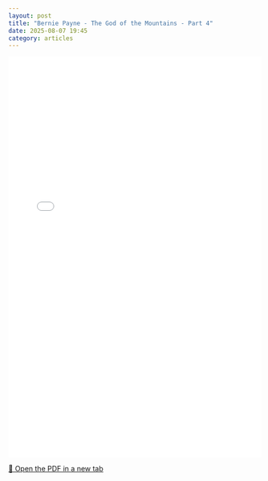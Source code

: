 ```yaml
---
layout: post
title: "Bernie Payne - The God of the Mountains - Part 4"
date: 2025-08-07 19:45
category: articles
---
```


<iframe 
    src="{{ '/assets/articles/Bernie-Payne/Bernie-Payne-The-God-of-the-Mountains-4.pdf' | relative_url }}" 
    width="100%" 
    height="800px" 
    style="border: none;">
</iframe>

<p>
    <a href="{{ '/assets/articles/Bernie-Payne/Bernie-Payne-The-God-of-the-Mountains-4.pdf' | relative_url }}" target="_blank">
        📄 Open the PDF in a new tab
    </a>
</p>

